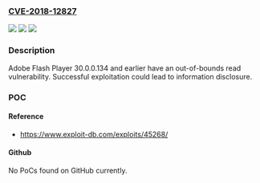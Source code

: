 ### [CVE-2018-12827](https://cve.mitre.org/cgi-bin/cvename.cgi?name=CVE-2018-12827)
![](https://img.shields.io/static/v1?label=Product&message=Adobe%20Flash%20Player%2030.0.0.134%20and%20earlier&color=blue)
![](https://img.shields.io/static/v1?label=Version&message=n%2Fa&color=blue)
![](https://img.shields.io/static/v1?label=Vulnerability&message=out-of-bounds%20read&color=brighgreen)

### Description

Adobe Flash Player 30.0.0.134 and earlier have an out-of-bounds read vulnerability. Successful exploitation could lead to information disclosure.

### POC

#### Reference
- https://www.exploit-db.com/exploits/45268/

#### Github
No PoCs found on GitHub currently.

